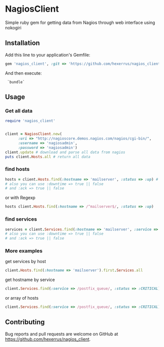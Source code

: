 # NagiosClient

Simple ruby gem for getting data from Nagios through web interface using nokogiri

## Installation

Add this line to your application's Gemfile:

```ruby
gem 'nagios_client', :git => 'https://github.com/hexerrus/nagios_client.git'
```

And then execute:

     `bundle`

## Usage

### Get all data

```ruby
require 'nagios_client'


client = NagiosClient.new(
      :uri => "http://nagioscore.demos.nagios.com/nagios/cgi-bin/",
      :username => 'nagiosadmin',
      :password => 'nagiosadmin')
client.update # download and parse all data from nagios
puts client.Hosts.all # return all data
```
### find hosts
```ruby
hosts = client.Hosts.find(:hostname => 'mailserver', :status => :up) # will return Array of hosts
# also you can use :downtime => true || false
# and :ack => true || false
```
or with Regexp

```ruby
hosts client.Hosts.find(:hostname => /^mailserver$/, :status => :up)
```

### find services
```ruby
services = client.Services.find(:hostname => 'mailserver', :service => /postfix_queue/, :status => :CRITICAL)
# also you can use :downtime => true || false
# and :ack => true || false
```

### More examples

get services by host
```ruby
client.Hosts.find(:hostname => 'mailserver').first.Services.all
```

get hostname by service
```ruby
client.Services.find(:service => /postfix_queue/, :status => :CRITICAL).first.Host.hostname
```

or array of hosts
```ruby
client.Services.find(:service => /postfix_queue/, :status => :CRITICAL).map{|service| service.Host.hostname }
```


## Contributing

Bug reports and pull requests are welcome on GitHub at https://github.com/hexerrus/nagios_client.

